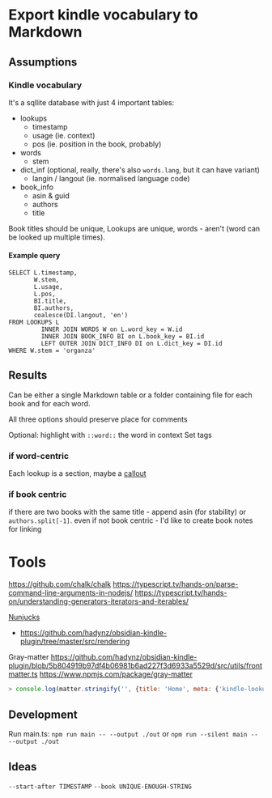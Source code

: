 # Export kindle vocabulary to Markdown

## Assumptions
### Kindle vocabulary
It's a sqllite database with just 4 important tables:
- lookups
  - timestamp
  - usage (ie. context)
  - pos (ie. position in the book, probably)
- words
  - stem
- dict_inf (optional, really, there's also `words.lang`, but it can have variant)
  - langin / langout (ie. normalised language code)
- book_info
  - asin & guid
  - authors
  - title

Book titles should be unique, Lookups are unique, words - aren't (word can be looked up multiple times).

#### Example query
```sqlite
SELECT L.timestamp,
       W.stem,
       L.usage,
       L.pos,
       BI.title,
       BI.authors,
       coalesce(DI.langout, 'en')
FROM LOOKUPS L
         INNER JOIN WORDS W on L.word_key = W.id
         INNER JOIN BOOK_INFO BI on L.book_key = BI.id
         LEFT OUTER JOIN DICT_INFO DI on L.dict_key = DI.id
WHERE W.stem = 'organza'
```

## Results
Can be either a single Markdown table or a folder containing file for each book and for each word.

All three options should preserve place for comments

Optional: highlight with `::word::` the word in context
Set tags

### if word-centric
Each lookup is a section, maybe a [callout](https://help.obsidian.md/How+to/Use+callouts)

### if book centric
if there are two books with the same title - append asin (for stability) or `authors.split[-1]`.
even if not book centric - I'd like to create book notes for linking

# Tools
https://github.com/chalk/chalk
https://typescript.tv/hands-on/parse-command-line-arguments-in-nodejs/
https://typescript.tv/hands-on/understanding-generators-iterators-and-iterables/

[Nunjucks](https://mozilla.github.io/nunjucks/api.html)
  - https://github.com/hadynz/obsidian-kindle-plugin/tree/master/src/rendering

Gray-matter
https://github.com/hadynz/obsidian-kindle-plugin/blob/5b804919b97df4b06981b6ad227f3d6933a5529d/src/utils/frontmatter.ts
https://www.npmjs.com/package/gray-matter

```javascript
> console.log(matter.stringify('', {title: 'Home', meta: {'kindle-lookup-id': 123} }));
```


## Development

Run main.ts: `npm run main -- --output ./out` or `npm run --silent main -- --output ./out`


## Ideas
`--start-after TIMESTAMP`
`--book UNIQUE-ENOUGH-STRING`